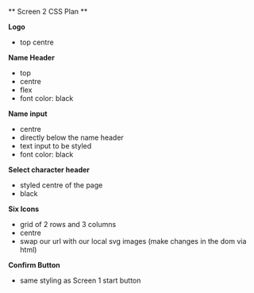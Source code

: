 ** Screen 2 CSS Plan **

**Logo**
- top centre 

**Name Header**
- top 
- centre
- flex
- font color: black

**Name input**
- centre
- directly below the name header
- text input to be styled
- font color: black 

**Select character header**
- styled centre of the page
- black 

**Six Icons**
- grid of 2 rows and 3 columns
- centre
- swap our url with our local svg images (make changes in the dom via html)

**Confirm Button**
- same styling as Screen 1 start button 